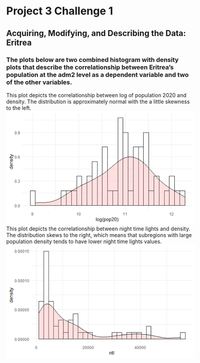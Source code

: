 # Project 3 Challenge 1
## Acquiring, Modifying, and Describing the Data: Eritrea
### The plots below are two combined histogram with density plots that describe the correlationship between Eritrea’s population at the adm2 level as a dependent variable and two of the other variables.
This plot depicts the correlationship between log of population 2020 and density.  The distribution is approximately normal with the a little skewness to the left.
![](pdf1.png)
This plot depicts the correlationship between night time lights and density.  The distribution skews to the right, which means that subregions with large population density tends to have lower night time lights values.
![](pdf2.png)
